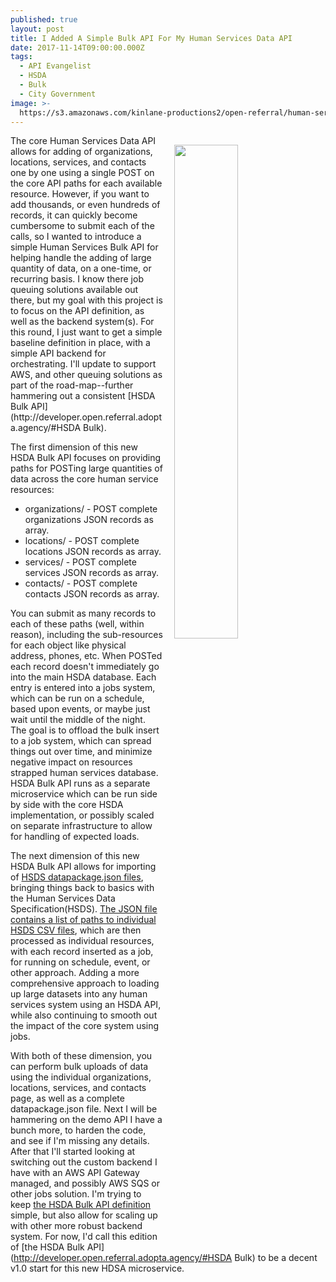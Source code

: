 ```yaml
---
published: true
layout: post
title: I Added A Simple Bulk API For My Human Services Data API
date: 2017-11-14T09:00:00.000Z
tags:
  - API Evangelist
  - HSDA
  - Bulk
  - City Government
image: >-
  https://s3.amazonaws.com/kinlane-productions2/open-referral/human-services-data-bulk-api.png
---
```

<p><img src="https://s3.amazonaws.com/kinlane-productions2/open-referral/human-services-data-bulk-api.png" align="right" width="45%" style="padding: 15px;" /></p>The core Human Services Data API allows for adding of organizations, locations, services, and contacts one by one using a single POST on the core API paths for each available resource. However, if you want to add thousands, or even hundreds of records, it can quickly become cumbersome to submit each of the calls, so I wanted to introduce a simple Human Services Bulk API for helping handle the adding of large quantity of data, on a one-time, or recurring basis. I know there job queuing solutions available out there, but my goal with this project is to focus on the API definition, as well as the backend system(s). For this round, I just want to get a simple baseline definition in place, with a simple API backend for orchestrating. I'll update to support AWS, and other queuing solutions as part of the road-map--further hammering out a consistent [HSDA Bulk API](http://developer.open.referral.adopta.agency/#HSDA Bulk).

The first dimension of this new HSDA Bulk API focuses on providing paths for POSTing large quantities of data across the core human service resources:

- organizations/ - POST complete organizations JSON records as array.
- locations/ - POST complete locations JSON records as array.
- services/ - POST complete services JSON records as array.
- contacts/ - POST complete contacts JSON records as array.

You can submit as many records to each of these paths (well, within reason), including the sub-resources for each object like physical address, phones, etc. When POSTed each record doesn't immediately go into the main HSDA database. Each entry is entered into a jobs system, which can be run on a schedule, based upon events, or maybe just wait until the middle of the night. The goal is to offload the bulk insert to a job system, which can spread things out over time, and minimize negative impact on resources strapped human services database. HSDA Bulk API runs as a separate microservice which can be run side by side with the core HSDA implementation, or possibly scaled on separate infrastructure to allow for handling of expected loads.

The next dimension of this new HSDA Bulk API allows for importing of [HSDS datapackage.json files](https://openreferral.readthedocs.io/en/latest/hsds/reference/), bringing things back to basics with the Human Services Data Specification(HSDS). [The JSON file contains a list of paths to individual HSDS CSV files](https://s3.amazonaws.com/kinlane-productions2/open-referral/sample-datapackage/datapackage.json), which are then processed as individual resources, with each record inserted as a job, for running on schedule, event, or other approach. Adding a more comprehensive approach to loading up large datasets into any human services system using an HSDA API, while also continuing to smooth out the impact of the core system using jobs.

With both of these dimension, you can perform bulk uploads of data using the individual organizations, locations, services, and contacts page, as well as a complete datapackage.json file. Next I will be hammering on the demo API I have a bunch more, to harden the code, and see if I'm missing any details. After that I'll started looking at switching out the custom backend I have with an AWS API Gateway managed, and possibly AWS SQS or other jobs solution. I'm trying to keep [the HSDA Bulk API definition](https://github.com/human-services/portal/blob/master/_data/api-commons/openapi-hsda-bulk.yaml) simple, but also allow for scaling up with other more robust backend system. For now, I'd call this edition of [the HSDA Bulk API](http://developer.open.referral.adopta.agency/#HSDA Bulk) to be a decent v1.0 start for this new HDSA microservice.
